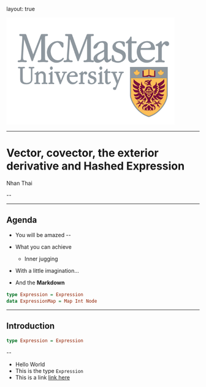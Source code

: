 layout: true

<img id="logo" src="images/logo.png" alt="McMaster Logo"/>


---
<div class="col-justify-center">
    <h1>
    Vector, covector, the exterior derivative and Hashed Expression
    </h1>
    <div class="author">Nhan Thai</div>
</div>

--

---

## Agenda

- You will be amazed
--

- What you can achieve
    - Inner jugging
- With a little imagination...
- And the **Markdown**

```haskell
type Expression = Expression
data ExpressionMap = Map Int Node
```

---

## Introduction

```haskell
type Expression = Expression
```
--

- Hello World
- This is the type `Expression`
- This is a link [link here](https://google.com.vn)


